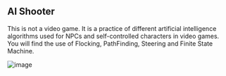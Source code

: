 ## AI Shooter ##

This is not a video game. It is a practice of different artificial intelligence algorithms used for NPCs and self-controlled characters in video games.
You will find the use of Flocking, PathFinding, Steering and Finite State Machine.

![image](https://github.com/shanickcuello/IAShooter/assets/44624042/0db56321-004c-4963-875d-8c5ac3b3c517)

